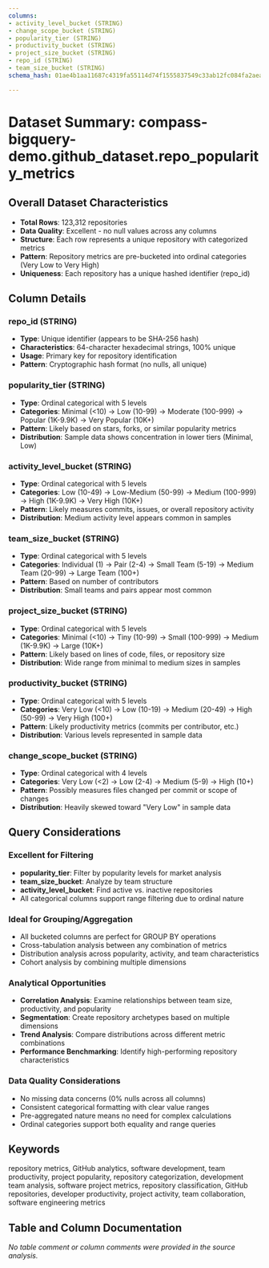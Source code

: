 ```yaml
---
columns:
- activity_level_bucket (STRING)
- change_scope_bucket (STRING)
- popularity_tier (STRING)
- productivity_bucket (STRING)
- project_size_bucket (STRING)
- repo_id (STRING)
- team_size_bucket (STRING)
schema_hash: 01ae4b1aa11687c4319fa55114d74f1555837549c33ab12fc084fa2aea7aa46f

---
```

# Dataset Summary: compass-bigquery-demo.github_dataset.repo_popularity_metrics

## Overall Dataset Characteristics

- **Total Rows**: 123,312 repositories
- **Data Quality**: Excellent - no null values across any columns
- **Structure**: Each row represents a unique repository with categorized metrics
- **Pattern**: Repository metrics are pre-bucketed into ordinal categories (Very Low to Very High)
- **Uniqueness**: Each repository has a unique hashed identifier (repo_id)

## Column Details

### repo_id (STRING)
- **Type**: Unique identifier (appears to be SHA-256 hash)
- **Characteristics**: 64-character hexadecimal strings, 100% unique
- **Usage**: Primary key for repository identification
- **Pattern**: Cryptographic hash format (no nulls, all unique)

### popularity_tier (STRING)
- **Type**: Ordinal categorical with 5 levels
- **Categories**: Minimal (<10) → Low (10-99) → Moderate (100-999) → Popular (1K-9.9K) → Very Popular (10K+)
- **Pattern**: Likely based on stars, forks, or similar popularity metrics
- **Distribution**: Sample data shows concentration in lower tiers (Minimal, Low)

### activity_level_bucket (STRING)
- **Type**: Ordinal categorical with 5 levels  
- **Categories**: Low (10-49) → Low-Medium (50-99) → Medium (100-999) → High (1K-9.9K) → Very High (10K+)
- **Pattern**: Likely measures commits, issues, or overall repository activity
- **Distribution**: Medium activity level appears common in samples

### team_size_bucket (STRING)
- **Type**: Ordinal categorical with 5 levels
- **Categories**: Individual (1) → Pair (2-4) → Small Team (5-19) → Medium Team (20-99) → Large Team (100+)
- **Pattern**: Based on number of contributors
- **Distribution**: Small teams and pairs appear most common

### project_size_bucket (STRING)
- **Type**: Ordinal categorical with 5 levels
- **Categories**: Minimal (<10) → Tiny (10-99) → Small (100-999) → Medium (1K-9.9K) → Large (10K+)
- **Pattern**: Likely based on lines of code, files, or repository size
- **Distribution**: Wide range from minimal to medium sizes in samples

### productivity_bucket (STRING)
- **Type**: Ordinal categorical with 5 levels
- **Categories**: Very Low (<10) → Low (10-19) → Medium (20-49) → High (50-99) → Very High (100+)
- **Pattern**: Likely productivity metrics (commits per contributor, etc.)
- **Distribution**: Various levels represented in sample data

### change_scope_bucket (STRING)
- **Type**: Ordinal categorical with 4 levels
- **Categories**: Very Low (<2) → Low (2-4) → Medium (5-9) → High (10+)
- **Pattern**: Possibly measures files changed per commit or scope of changes
- **Distribution**: Heavily skewed toward "Very Low" in sample data

## Query Considerations

### Excellent for Filtering
- **popularity_tier**: Filter by popularity levels for market analysis
- **team_size_bucket**: Analyze by team structure
- **activity_level_bucket**: Find active vs. inactive repositories
- All categorical columns support range filtering due to ordinal nature

### Ideal for Grouping/Aggregation
- All bucketed columns are perfect for GROUP BY operations
- Cross-tabulation analysis between any combination of metrics
- Distribution analysis across popularity, activity, and team characteristics
- Cohort analysis by combining multiple dimensions

### Analytical Opportunities
- **Correlation Analysis**: Examine relationships between team size, productivity, and popularity
- **Segmentation**: Create repository archetypes based on multiple dimensions
- **Trend Analysis**: Compare distributions across different metric combinations
- **Performance Benchmarking**: Identify high-performing repository characteristics

### Data Quality Considerations
- No missing data concerns (0% nulls across all columns)
- Consistent categorical formatting with clear value ranges
- Pre-aggregated nature means no need for complex calculations
- Ordinal categories support both equality and range queries

## Keywords

repository metrics, GitHub analytics, software development, team productivity, project popularity, repository categorization, development team analysis, software project metrics, repository classification, GitHub repositories, developer productivity, project activity, team collaboration, software engineering metrics

## Table and Column Documentation

*No table comment or column comments were provided in the source analysis.*